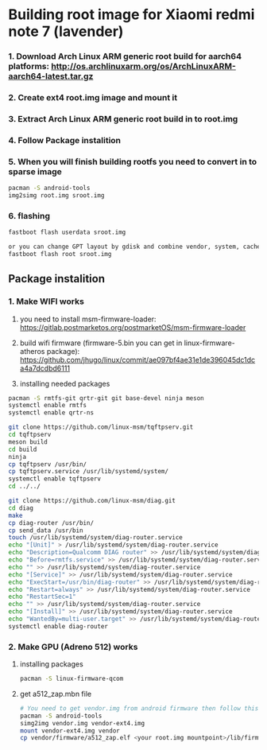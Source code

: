 # Building root image for Xiaomi redmi note 7 (lavender)

### 1. Download Arch Linux ARM generic root build for aarch64 platforms: http://os.archlinuxarm.org/os/ArchLinuxARM-aarch64-latest.tar.gz
### 2. Create ext4 root.img image and mount it
### 3. Extract Arch Linux ARM generic root build in to root.img
### 4. Follow Package instalition
### 5. When you will finish building rootfs you need to convert in to sparse image
```sh
pacman -S android-tools
img2simg root.img sroot.img
```
### 6. flashing
```sh
fastboot flash userdata sroot.img

or you can change GPT layout by gdisk and combine vendor, system, cache, frp, userdata in to one root partition.
fastboot flash root sroot.img
```


## Package instalition

### 1. Make WIFI works
1. you need to install msm-firmware-loader: https://gitlab.postmarketos.org/postmarketOS/msm-firmware-loader
2. build wifi firmware (firmware-5.bin you can get in linux-firmware-atheros package): https://github.com/jhugo/linux/commit/ae097bf4ae31e1de396045dc1dca4a7dcdbd6111

3. installing needed packages
```sh
pacman -S rmtfs-git qrtr-git git base-devel ninja meson
systemctl enable rmtfs
systemctl enable qrtr-ns

git clone https://github.com/linux-msm/tqftpserv.git
cd tqftpserv
meson build
cd build
ninja
cp tqftpserv /usr/bin/
cp tqftpserv.service /usr/lib/systemd/system/
systemctl enable tqftpserv
cd ../../

git clone https://github.com/linux-msm/diag.git
cd diag
make
cp diag-router /usr/bin/
cp send_data /usr/bin
touch /usr/lib/systemd/system/diag-router.service                                                         
echo "[Unit]" > /usr/lib/systemd/system/diag-router.service
echo "Description=Qualcomm DIAG router" >> /usr/lib/systemd/system/diag-router.service
echo "Before=rmtfs.service" >> /usr/lib/systemd/system/diag-router.service
echo "" >> /usr/lib/systemd/system/diag-router.service
echo "[Service]" >> /usr/lib/systemd/system/diag-router.service
echo "ExecStart=/usr/bin/diag-router" >> /usr/lib/systemd/system/diag-router.service
echo "Restart=always" >> /usr/lib/systemd/system/diag-router.service
echo "RestartSec=1"
echo "" >> /usr/lib/systemd/system/diag-router.service
echo "[Install]" >> /usr/lib/systemd/system/diag-router.service
echo "WantedBy=multi-user.target" >> /usr/lib/systemd/system/diag-router.service
systemctl enable diag-router
```

### 2. Make GPU (Adreno 512) works
1. installing packages
    ```sh
    pacman -S linux-firmware-qcom
    ```
2. get a512_zap.mbn file
   ```sh
   # You need to get vendor.img from android firmware then follow this commands
   pacman -S android-tools
   simg2img vendor.img vendor-ext4.img
   mount vendor-ext4.img vendor
   cp vendor/firmware/a512_zap.elf <your root.img mountpoint>/lib/firmware/a512_zap.mbn
   ```


